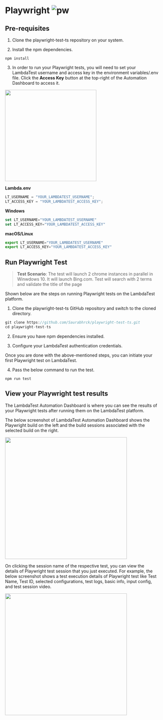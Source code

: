 # Playwright ![pw](https://user-images.githubusercontent.com/70570645/169813479-9713557e-4430-42ea-91f4-70c6cb72ec0b.PNG)

## Pre-requisites

1. Clone the playwright-test-ts repository on your system.

2. Install the npm dependencies.

```
npm install
```

3. In order to run your Playwright tests, you will need to set your LambdaTest username and access key in the environment variables/.env file. Click the **Access Key** button at the top-right of the Automation Dashboard to access it.

<img height="300" src="https://user-images.githubusercontent.com/70570645/169819599-127dd293-347d-45b6-9651-e46f2b038583.png"/>

**Lambda.env**

```js
LT_USERNAME = "YOUR_LAMBDATEST_USERNAME";
LT_ACCESS_KEY = "YOUR_LAMBDATEST_ACCESS_KEY";
```

**Windows**

```js
set LT_USERNAME="YOUR_LAMBDATEST_USERNAME"
set LT_ACCESS_KEY="YOUR_LAMBDATEST_ACCESS_KEY"
```

**macOS/Linux**

```js
export LT_USERNAME="YOUR_LAMBDATEST_USERNAME"
export LT_ACCESS_KEY="YOUR_LAMBDATEST_ACCESS_KEY"
```

## Run Playwright Test

> **Test Scenario**: The test will launch 2 chrome instances in parallel in Winwdows 10. It will launch Bing.com. Test will search with 2 terms and validate the title of the page

Shown below are the steps on running Playwright tests on the LambdaTest platform.

1. Clone the playwright-test-ts GitHub repository and switch to the cloned directory.

```js
git clone https://github.com/Saurabhrck/playwright-test-ts.git
cd playwright-test-ts
```

2. Ensure you have npm dependencies installed.

3. Configure your LambdaTest authentication credentials.

Once you are done with the above-mentioned steps, you can initiate your first Playwright test on LambdaTest.

4. Pass the below command to run the test.

```
npm run test
```

## View your Playwright test results

The LambdaTest Automation Dashboard is where you can see the results of your Playwright tests after running them on the LambdaTest platform.

The below screenshot of LambdaTest Automation Dashboard shows the Playwright build on the left and the build sessions associated with the selected build on the right.

<img height="400" src="https://user-images.githubusercontent.com/70570645/169819291-57072893-32a4-48bc-b7a3-6c442911eb31.png"/>

On clicking the session name of the respective test, you can view the details of Playwright test session that you just executed. For example, the below screenshot shows a test execution details of Playwright test like Test Name, Test ID, selected configurations, test logs, basic info, input config, and test session video.

<img height="400" src="https://user-images.githubusercontent.com/70570645/169819492-9b89a3ec-3db3-44f7-8ced-11eb747b9f2c.png"/>
